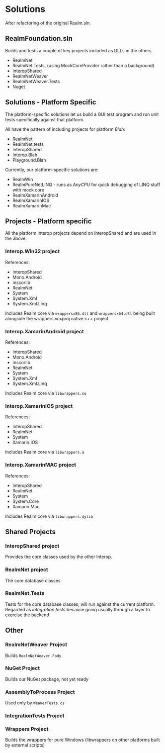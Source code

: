 Solutions
==============

After refactoring of the original Realm.sln.


RealmFoundation.sln
-------------------
Builds and tests a couple of key projects included as DLLs in the others.
- RealmNet
- RealmNet.Tests, (using MockCoreProvider rather than a background)
- InteropShared
- RealmNetWeaver
- RealmNetWeaver.Tests
- Nuget


Solutions - Platform Specific
------------------------------

The platform-specific solutions let us build a GUI test program and run unit tests specifically against that platform. 

All have the pattern of including projects for platform _Blah_:

- RealmNet
- RealmNet.tests
- InteropShared
- Interop.Blah
- Playground.Blah

Currently, our platform-specific solutions are:

- RealmWin
- RealmPureNetLINQ - runs as _AnyCPU_ for quick debugging of LINQ stuff with mock core
- RealmXamarinAndroid
- RealmXamarinIOS
- RealmXamarinMac


Projects - Platform specific 
----------------------------
All the platform interop projects depend on InteropShared and are used in the above.

### Interop.Win32 project ###
References:

- InteropShared
- Mono.Android
- mscorlib
- RealmNet
- System
- System.Xml
- System.Xml.Linq

Includes Realm core via  `wrappersx86.dll` and `wrappersx64.dll` being built alongside the wrappers.vcxproj native c++ project


### Interop.XamarinAndroid project ###
References:

- InteropShared
- Mono.Android
- mscorlib
- RealmNet
- System
- System.Xml
- System.Xml.Linq

Includes Realm core via `libwrappers.so`


### Interop.XamarinIOS project ###
References:

- InteropShared
- RealmNet
- System
- Xamarin.IOS

Includes Realm core via `libwrappers.a` 


### Interop.XamarinMAC project ###
References:

- InteropShared
- RealmNet
- System
- System.Core
- Xamarin.Mac

Includes Realm core via `libwrappers.dylib` 


Shared Projects
---------------
### InteropShared project ###
Provides the core classes used by the other Interop.

### RealmNet project ###
The core database classes

### RealmNet.Tests ###
Tests for the core database classes, will run against the current platform. 
Regarded as _integration tests_ because going usually through a layer to exercise the backend


Other
-----

### RealmNetWeaver Project ###
Builds `RealmNetWeaver.Fody`

### NuGet Project ###
Builds our NuGet package, not yet ready

### AssemblyToProcess Project ###
Used only by `WeaverTests.cs`

### IntegrationTests Project ###

### Wrappers Project ###
Builds the wrappers for pure Windows (libwrappers on other platforms built by external scripts)
